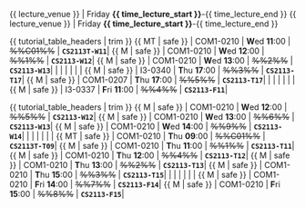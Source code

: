 <span id="lectures-s1">{{ lecture_venue }} | Friday **{{ time_lecture_start }}**-{{ time_lecture_end }}</span>
<span id="lectures-s2">{{ lecture_venue }} | Friday **{{ time_lecture_start }}**-{{ time_lecture_end }}</span>

<span id="tutorials-s1">

{{ tutorial_table_headers | trim }}
{{ MT | safe }} | COM1-0210 | **W**ed  **11**:00 | ~~%%C01%%~~ | **`CS2113T-W11`**|
{{ M | safe }} | COM1-0210 | **W**ed  **12**:00 | ~~%%1%%~~ | **`CS2113-W12`**|
{{ M | safe }} | COM1-0210 | **W**ed  **13**:00 | ~~%%2%%~~ | **`CS2113-W13`**|
 | | | | | |
{{ M | safe }} | I3-0340 | **T**hu  **17**:00 | ~~%%3%%~~ | **`CS2113-T17`**|
{{ M | safe }} | COM1-0207 | **T**hu  **17**:00 | ~~%%5%%~~ | **`CS2113-T17`**|
 | | | | | |
{{ M | safe }} | I3-0337 | **F**ri  **11**:00 | ~~%%4%%~~ | **`CS2113-F11`**|
</span>

<span id="tutorials-s2">

{{ tutorial_table_headers | trim }}
{{ M | safe }} | COM1-0210 | **W**ed  **12**:00 | ~~%%5%%~~ | **`CS2113-W12`**|
{{ M | safe }} | COM1-0210 | **W**ed  **13**:00 | ~~%%6%%~~ | **`CS2113-W13`**|
{{ M | safe }} | COM1-0210 | **W**ed  **14**:00 | ~~%%9%%~~ | **`CS2113-W14`**|
| | | | | |
{{ MT | safe }} | COM1-0210 | **T**hu  **09**:00 | ~~%%C01%%~~ | **`CS2113T-T09`**|
{{ M | safe }} | COM1-0210 | **T**hu  **11**:00 | ~~%%1%%~~ | **`CS2113-T11`**|
{{ M | safe }} | COM1-0210 | **T**hu  **12**:00 | ~~%%4%%~~ | **`CS2113-T12`**|
{{ M | safe }} | COM1-0210 | **T**hu  **13**:00 | ~~%%2%%~~ | **`CS2113-T13`**|
{{ M | safe }} | COM1-0210 | **T**hu  **15**:00 | ~~%%3%%~~ | **`CS2113-T15`**|
| | | | | |
{{ M | safe }} | COM1-0210 | **F**ri  **14**:00 | ~~%%7%%~~ | **`CS2113-F14`**|
{{ M | safe }} | COM1-0210 | **F**ri  **15**:00 | ~~%%8%%~~ | **`CS2113-F15`**|
</span>
